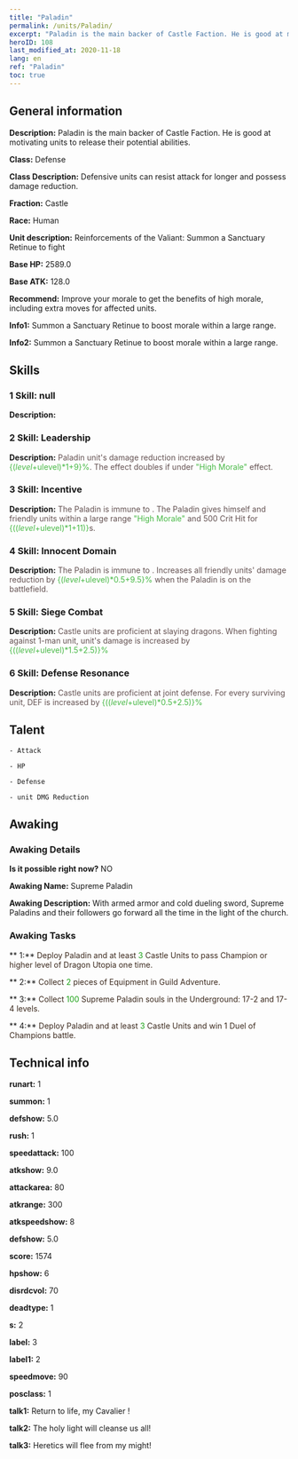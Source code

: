 ```yaml
---
title: "Paladin"
permalink: /units/Paladin/
excerpt: "Paladin is the main backer of Castle Faction. He is good at motivating units to release their potential abilities."
heroID: 108
last_modified_at: 2020-11-18
lang: en
ref: "Paladin"
toc: true
---
```

## General information
 **Description:** Paladin is the main backer of Castle Faction. He is good at motivating units to release their potential abilities.

 **Class:** Defense

 **Class Description:** Defensive units can resist attack for longer and possess damage reduction.

 **Fraction:** Castle

 **Race:** Human

 **Unit description:** Reinforcements of the Valiant: Summon a Sanctuary Retinue to fight

 **Base HP:** 2589.0

 **Base ATK:** 128.0

 **Recommend:** Improve your morale to get the benefits of high morale, including extra moves for affected units.

 **Info1:** Summon a Sanctuary Retinue to boost morale within a large range.

 **Info2:** Summon a Sanctuary Retinue to boost morale within a large range.

## Skills
### 1 Skill: null
 **Description:** 

### 2 Skill: Leadership
 **Description:** <span style="color: #645252">Paladin unit's damage reduction increased by <span style="color: black"><span style="color: #48b946">{($level+$ulevel)*1+9}%<span style="color: black"><span style="color: #645252">. The effect doubles if under <span style="color: black"><span style="color: #48b946">\"High Morale\"<span style="color: black"><span style="color: #645252"> effect.<span style="color: black">

### 3 Skill: Incentive
 **Description:** <span style="color: #645252">The Paladin is immune to <span style="color: black"><span style="color: #48b946"><Low Morale><span style="color: black"><span style="color: #645252">. The Paladin gives himself and friendly units within a large range <span style="color: black"><span style="color: #48b946">\"High Morale\"<span style="color: black"><span style="color: #645252"> and 500 Crit Hit for <span style="color: black"><span style="color: #48b946">{(($level+$ulevel)*1+11)}<span style="color: black"><span style="color: #645252">s.<span style="color: black">

### 4 Skill: Innocent Domain
 **Description:** <span style="color: #645252">The Paladin is immune to <span style="color: black"><span style="color: #48b946"><Disease><span style="color: black"><span style="color: #645252">. Increases all friendly units' damage reduction by <span style="color: black"><span style="color: #48b946">{($level+$ulevel)*0.5+9.5}%<span style="color: black"><span style="color: #645252"> when the Paladin is on the battlefield.<span style="color: black">

### 5 Skill: Siege Combat
 **Description:** <span style="color: #645252">Castle units are proficient at slaying dragons. When fighting against 1-man unit, unit's damage is increased by <span style="color: black"><span style="color: #48b946">{(($level+$ulevel)*1.5+2.5)}%<span style="color: black"><span style="color: #645252"> <span style="color: black">

### 6 Skill: Defense Resonance
 **Description:** <span style="color: #645252">Castle units are proficient at joint defense. For every surviving unit, DEF is increased by <span style="color: black"><span style="color: #48b946">{(($level+$ulevel)*0.5+2.5)}%<span style="color: black"><span style="color: #645252"><span style="color: black">

## Talent

    - Attack

    - HP

    - Defense

    - unit DMG Reduction

## Awaking
### Awaking Details
 **Is it possible right now?** NO

 **Awaking Name:** Supreme Paladin

 **Awaking Description:** With armed armor and cold dueling sword, Supreme Paladins and their followers go forward all the time in the light of the church.

### Awaking Tasks

 ** 1:** <span style="color: #3c2a1e">Deploy Paladin and at least <span style="color: black"><span style="color: #1ca216">3<span style="color: black"><span style="color: #3c2a1e"> Castle Units to pass Champion or higher level of Dragon Utopia one time.<span style="color: black">

 ** 2:** <span style="color: #3c2a1e">Collect <span style="color: black"><span style="color: #1ca216">2<span style="color: black"><span style="color: #3c2a1e"> pieces of Equipment in Guild Adventure.<span style="color: black">

 ** 3:** <span style="color: #3c2a1e">Collect <span style="color: black"><span style="color: #1ca216">100<span style="color: black"><span style="color: #3c2a1e"> Supreme Paladin souls in the Underground: 17-2 and 17-4 levels.<span style="color: black">

 ** 4:** <span style="color: #3c2a1e">Deploy Paladin and at least <span style="color: black"><span style="color: #1ca216">3<span style="color: black"><span style="color: #3c2a1e"> Castle Units and win 1 Duel of Champions battle.<span style="color: black">

## Technical info
 **runart:** 1

 **summon:** 1

 **defshow:** 5.0

 **rush:** 1

 **speedattack:** 100

 **atkshow:** 9.0

 **attackarea:** 80

 **atkrange:** 300

 **atkspeedshow:** 8

 **defshow:** 5.0

 **score:** 1574

 **hpshow:** 6

 **disrdcvol:** 70

 **deadtype:** 1

 **s:** 2

 **label:** 3

 **label1:** 2

 **speedmove:** 90

 **posclass:** 1

 **talk1:** Return to life, my Cavalier !

 **talk2:** The holy light will cleanse us all!

 **talk3:** Heretics will flee from my might!

